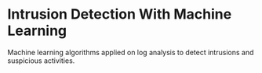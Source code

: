 # Intrusion Detection With Machine Learning
Machine learning algorithms applied on log analysis to detect intrusions and suspicious activities.
